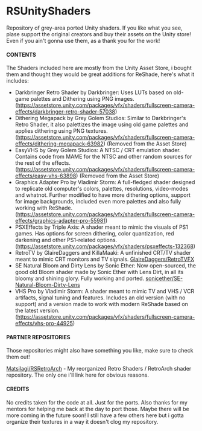 # RSUnityShaders
 Repository of grey-area ported Unity shaders.
 If you like what you see, plase support the original creators and buy their assets on the Unity store! Even if you ain't gonna use them, as a thank you for the work!

#### CONTENTS
 The Shaders included here are mostly from the Unity Asset Store, i bought them and thought they would be great additions for ReShade, here's what it includes:
 - Darkbringer Retro Shader by Darkbringer: Uses LUTs based on old-game palettes and Dithering using PNG images. (https://assetstore.unity.com/packages/vfx/shaders/fullscreen-camera-effects/darkbringer-retro-shader-57038)
 - Dithering Megapack by Grey Golem Studios: Similar to Darkbringer's Retro Shader, it also palettizes the image using old game palettes and applies dithering using PNG textures. (https://assetstore.unity.com/packages/vfx/shaders/fullscreen-camera-effects/dithering-megapack-63982) (Removed from the Asset Store)
 - EasyVHS by Grey Golem Studios: A NTSC / CRT emulation shader. Contains code from MAME for the NTSC and other random sources for the rest of the effects. (https://assetstore.unity.com/packages/vfx/shaders/fullscreen-camera-effects/easy-vhs-63898) (Removed from the Asset Store)
 - Graphics Adapter Pro by Vladimir Storm: A full-fledged shader designed to replicate old computer's colors, palettes, resolutions, video-modes and whatnot. Further modified to have more dithering options, support for image backgrounds, included even more palettes and also fully working with ReShade. (https://assetstore.unity.com/packages/vfx/shaders/fullscreen-camera-effects/graphics-adapter-pro-55981)
 - PSXEffects by Triple Axis: A shader meant to mimic the visuals of PS1 games. Has options for screen dithering, color quantization, red darkening and other PS1-related options. (https://assetstore.unity.com/packages/vfx/shaders/psxeffects-132368)
 - RetroTV by GlaireDaggers and KillaMaaki: A unfinished CRT/TV shader meant to mimic CRT monitors and TV signals. [GlaireDaggers/RetroTVFX](https://github.com/GlaireDaggers/RetroTVFX)
 - SE Natural Bloom and Dirty Lens by Sonic Ether: Now open-sourced, the good old Bloom shader made by Sonic Ether with Lens Dirt, in all its bloomy and shining glory. Fully working and ported. [sonicether/SE-Natural-Bloom-Dirty-Lens](https://github.com/sonicether/SE-Natural-Bloom-Dirty-Lens)
 - VHS Pro by Vladimir Storm: A shader meant to mimic TV and VHS / VCR artifacts, signal tuning and features. Includes an old version (with no support) and a version made to work with modern ReShade based on the latest version. (https://assetstore.unity.com/packages/vfx/shaders/fullscreen-camera-effects/vhs-pro-44925)

#### PARTNER REPOSITORIES

Those repositories might also have something you like, make sure to check them out! 

[Matsilagi/RSRetroArch](https://github.com/Matsilagi/RSRetroArch) - My reorganized Retro Shaders / RetroArch shader repository. The only one i'll link here for obvious reasons.
	 
#### CREDITS

 No credits taken for the code at all. Just for the ports. Also thanks for my mentors for helping me back at the day to port those.
 Maybe there will be more coming in the future soon! I still have a few others here but i gotta organize their textures in a way it doesn't clog my repository.
